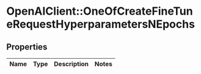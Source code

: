 # OpenAIClient::OneOfCreateFineTuneRequestHyperparametersNEpochs

## Properties
Name | Type | Description | Notes
------------ | ------------- | ------------- | -------------

